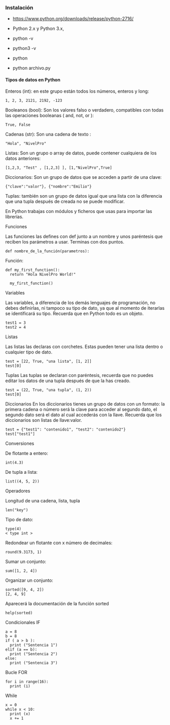 ### Instalación
- https://www.python.org/downloads/release/python-2716/
 
- Python 2.x y Python 3.x,
- python -v
- python3 -v
- python
 
- python archivo.py
 
#### Tipos de datos en Python
 
Enteros (int): en este grupo están todos los números, enteros y long:
```phyton
1, 2, 3, 2121, 2192, -123
```
 
Booleanos (bool): Son los valores falso o verdadero, compatibles con todas las operaciones booleanas ( and, not, or ):
```phyton
True, False
```
 
Cadenas (str): Son una cadena de texto :
```phyton
"Hola", "NivelPro"
```
 
Listas: Son un grupo o array de datos, puede contener cualquiera de los datos anteriores:
```phyton
[1,2,3, "Test" , [1,2,3] ], [1,"NivelPro",True]
```
 
Diccionarios: Son un grupo de datos que se acceden a partir de una clave:
```phyton
{"clave":"valor"}, {"nombre":"Emilio"}
```

Tuplas: también son un grupo de datos igual que una lista con la diferencia que una tupla después de creada no se puede modificar.
 
En Python trabajas con módulos y ficheros que usas para importar las librerías.
 
Funciones

Las funciones las defines con def junto a un nombre y unos paréntesis que reciben los parámetros a usar. Terminas con dos puntos. 
```phyton 
def nombre_de_la_función(parametros):
```
 
Función:
```phyton 
def my_first_function():
  return "Hola NivelPro World!"  
  
  my_first_function()
```

Variables
 
Las variables, a diferencia de los demás lenguajes de programación, no debes definirlas, ni tampoco su tipo de dato, ya que al momento de iterarlas se identificará su tipo. Recuerda que en Python todo es un objeto. 
```phyton 
test1 = 3 
test2 = 4
```

Listas

Las listas las declaras con corchetes. Estas pueden tener una lista dentro o cualquier tipo de dato.
```phyton  
test = [22, True, "una lista", [1, 2]] 
test[0] 
```
 
Tuplas
Las tuplas se declaran con paréntesis, recuerda que no puedes editar los datos de una tupla después de que la has creado.
```phyton   
test = (22, True, "una tupla", (1, 2)) 
test[0] 
```

Diccionarios
En los diccionarios tienes un grupo de datos con un formato: la primera cadena o número será la clave para acceder al segundo dato, el segundo dato será el dato al cual accederás con la llave. Recuerda que los diccionarios son listas de llave:valor.
```phyton    
test = {"test1": "contenido1", "test2": "contenido2"} 
test["test1"]
```

Conversiones

De flotante a entero:
```phyton      
int(4.3)
```
  
De tupla a lista:
```phyton       
list((4, 5, 2)) 
```
 
Operadores

Longitud de una cadena, lista, tupla
```phyton        
len("key") 
```
 
Tipo de dato:
```phyton         
type(4) 
< type int >
```

Redondear un flotante con x número de decimales:
```phyton           
round(9.3173, 1)
```
 
Sumar un conjunto:
```phyton             
sum([1, 2, 4]) 
```
 
Organizar un conjunto:
```phyton              
sorted([9, 4, 2]) 
[2, 4, 9]
```

Aparecerá la documentación de la función sorted
```phyton              
help(sorted) 
```
 
Condicionales IF
```phyton               
a = 8
b = 8
if ( a > b ):
  print ("Sentencia 1")
elif (a == b): 
  print ("Sentencia 2")
else:
  print ("Sentencia 3")
```  
 
Bucle FOR
```phyton               
for i in range(16):
  print (i)
```  

While
```phyton               
x = 0 
while x < 10: 
  print (x) 
  x += 1
```
